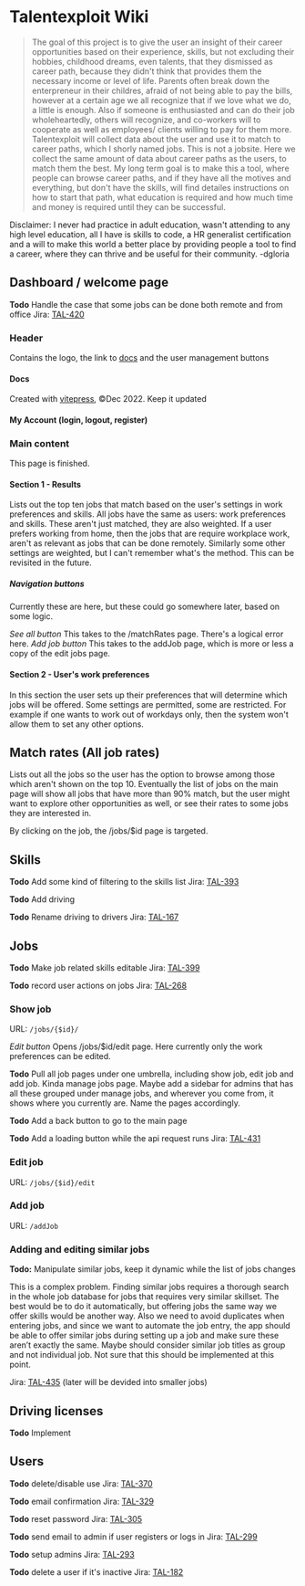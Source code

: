 # Talentexploit Wiki

>The goal of this project is to give the user an insight of their career opportunities based on their experience, skills, but not excluding their hobbies, childhood dreams, even talents, that they dismissed as career path, because they didn't think that provides them the necessary income or level of life.
Parents often break down the enterpreneur in their childres, afraid of not being able to pay the bills, however at a certain age we all recognize that if we love what we do, a little is enough. Also if someone is enthusiasted and can do their job wholeheartedly, others will recognize, and co-workers will to cooperate as well as employees/ clients willing to pay for them more.
Talentexploit will collect data about the user and use it to match to career paths, which I shorly named jobs. This is not a jobsite. Here we collect the same amount of data about career paths as the users, to match them the best. 
My long term goal is to make this a tool, where people can browse career paths, and if they have all the motives and everything, but don't have the skills, will find detailes instructions on how to start that path, what education is required and how much time and money is required until they can be successful.

Disclaimer: I never had practice in adult education, wasn't attending to any high level education, all I have is skills to code, a HR generalist certification and a will to make this world a better place by providing people a tool to find a career, where they can thrive and be useful for their community. -dgloria

## Dashboard / welcome page
**Todo** Handle the case that some jobs can be done both remote and from office Jira: [TAL-420](https://talentexploit.atlassian.net/browse/TAL-420)

### Header
Contains the logo, the link to [docs](https://talentexploit-wiki.netlify.app#docs) and the user management buttons

#### Docs
Created with [vitepress](https://vitepress.vuejs.org/), &copy;Dec 2022. Keep it updated 

#### My Account (login, logout, register)


### Main content
This page is finished.

#### Section 1 - Results
Lists out the top ten jobs that match based on the user's settings in work preferences and skills.
All jobs have the same as users: work preferences and skills. These aren't just matched, they are also weighted. If a user prefers working from home, then the jobs that are require workplace work, aren't as relevant as jobs that can be done remotely. Similarly some other settings are weighted, but I can't remember what's the method. This can be revisited in the future.

##### Navigation buttons
Currently these are here, but these could go somewhere later, based on some logic.

*See all button* This takes to the /matchRates page. There's a logical error here.
*Add job button* This takes to the addJob page, which is more or less a copy of the edit jobs page.

#### Section 2 - User's work preferences
In this section the user sets up their preferences that will determine which jobs will be offered. 
Some settings are permitted, some are restricted. For example if one wants to work out of workdays only, then the system won't allow them to set any other options. 

## Match rates (All job rates)
Lists out all the jobs so the user has the option to browse among those which aren't shown on the top 10. Eventually the list of jobs on the main page will show all jobs that have more than 90% match, but the user might want to explore other opportunities as well, or see their rates to some jobs they are interested in. 

By clicking on the job, the /jobs/$id page is targeted.

## Skills
**Todo** Add some kind of filtering to the skills list Jira: [TAL-393](https://talentexploit.atlassian.net/browse/TAL-393)

**Todo** Add driving

**Todo** Rename driving to drivers Jira: [TAL-167](https://talentexploit.atlassian.net/browse/TAL-167)

## Jobs
**Todo** Make job related skills editable Jira: [TAL-399](https://talentexploit.atlassian.net/browse/TAL-399)

**Todo** record user actions on jobs Jira: [TAL-268](https://talentexploit.atlassian.net/browse/TAL-268)

### Show job
URL: ```/jobs/{$id}/```

*Edit button* Opens /jobs/$id/edit page. Here currently only the work preferences can be edited.

**Todo** Pull all job pages under one umbrella, including show job, edit job and add job. Kinda manage jobs page. Maybe add a sidebar for admins that has all these grouped under manage jobs, and wherever you come from, it shows where you currently are. Name the pages accordingly. 

**Todo** Add a back button to go to the main page 

**Todo** Add a loading button while the api request runs Jira: [TAL-431](https://talentexploit.atlassian.net/browse/TAL-431)

### Edit job
URL: ```/jobs/{$id}/edit```


### Add job
URL: ```/addJob```


### Adding and editing similar jobs
**Todo:** Manipulate similar jobs, keep it dynamic while the list of jobs changes

This is a complex problem. Finding similar jobs requires a thorough search in the whole job database for jobs that requires very similar skillset. The best would be to do it automatically, but offering jobs the same way we offer skills would be another way. Also we need to avoid duplicates when entering jobs, and since we want to automate the job entry, the app should be able to offer similar jobs during setting up a job and make sure these aren’t exactly the same. Maybe should consider similar job titles as group and not individual job. Not sure that this should be implemented at this point.

Jira: [TAL-435](https://talentexploit.atlassian.net/browse/TAL-435) (later will be devided into smaller jobs)

## Driving licenses
**Todo** Implement 

## Users
**Todo** delete/disable use Jira: [TAL-370](https://talentexploit.atlassian.net/browse/TAL-370)

**Todo** email confirmation Jira: [TAL-329](https://talentexploit.atlassian.net/browse/TAL-329)

**Todo** reset password Jira: [TAL-305](https://talentexploit.atlassian.net/browse/TAL-305)

**Todo** send email to admin if user registers or logs in Jira: [TAL-299](https://talentexploit.atlassian.net/browse/TAL-299)

**Todo** setup admins Jira: [TAL-293](https://talentexploit.atlassian.net/browse/TAL-293)

**Todo** delete a user if it's inactive Jira: [TAL-182](https://talentexploit.atlassian.net/browse/TAL-182)
